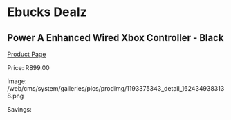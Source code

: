 
# Ebucks Dealz
## Power A Enhanced Wired Xbox Controller - Black
[Product Page](https://www.ebucks.com/web/shop/productSelected.do?prodId=1193375343&catId=724368906)

Price: R899.00

Image: /web/cms/system/galleries/pics/prodimg/1193375343_detail_1624349383138.png

Savings: 


	